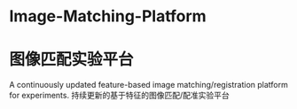 # Image-Matching-Platform
# 图像匹配实验平台
A continuously updated feature-based image matching/registration platform for experiments.
持续更新的基于特征的图像匹配/配准实验平台
